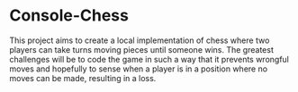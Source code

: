 # Console-Chess

This project aims to create a local implementation of chess where two players can take turns moving pieces until someone wins. The greatest challenges will be to code the game in such a way that it prevents wrongful moves and hopefully to sense when a player is in a position where no moves can be made, resulting in a loss.
